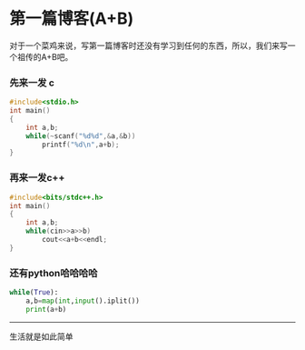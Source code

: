 
# 第一篇博客(A+B)

对于一个菜鸡来说，写第一篇博客时还没有学习到任何的东西，所以，我们来写一个祖传的A+B吧。
### 先来一发 c
```c
#include<stdio.h>
int main()
{
    int a,b;
    while(~scanf("%d%d",&a,&b))
        printf("%d\n",a+b);
}
```
### 再来一发c++
```c++
#include<bits/stdc++.h>
int main()
{
    int a,b;
    while(cin>>a>>b)
        cout<<a+b<<endl;
}
```
### 还有python哈哈哈哈
```python
while(True):
    a,b=map(int,input().iplit())
    print(a+b)
```
---
生活就是如此简单
